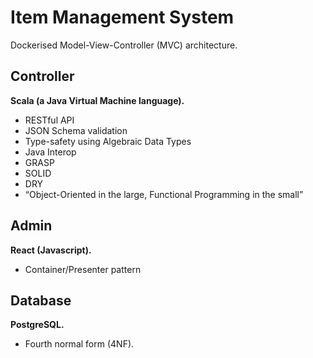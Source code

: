 # Item Management System

Dockerised Model-View-Controller (MVC) architecture.

## Controller

**Scala (a Java Virtual Machine language).**

* RESTful API
* JSON Schema validation
* Type-safety using Algebraic Data Types
* Java Interop
* GRASP
* SOLID
* DRY
* “Object-Oriented in the large, Functional Programming in the small”

## Admin

**React (Javascript).**

* Container/Presenter pattern

## Database

**PostgreSQL.**

* Fourth normal form (4NF).
